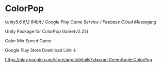 # ColorPop
*Unity5.6.6f2 64bit / Google Play Game Service / Firebase Cloud Messaging*

Unity Package for ColorPop Game(v2.22)


Color Mix Speed Game

Google Play Store Download Link ↓

https://play.google.com/store/apps/details?id=com.GreenApple.ColorPop
